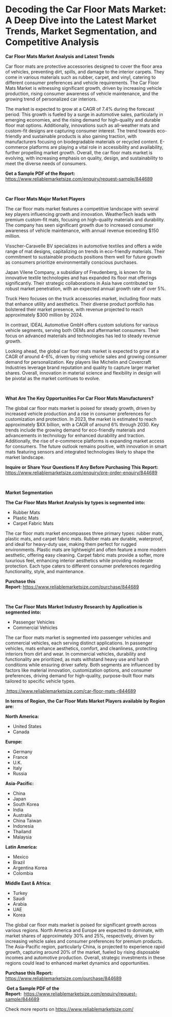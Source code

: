<p><h1>Decoding the Car Floor Mats Market: A Deep Dive into the Latest Market Trends, Market Segmentation, and Competitive Analysis</h1></p><p><strong>Car Floor Mats Market Analysis and Latest Trends</strong></p>
<p><p>Car floor mats are protective accessories designed to cover the floor area of vehicles, preventing dirt, spills, and damage to the interior carpets. They come in various materials such as rubber, carpet, and vinyl, catering to different consumer preferences and vehicle requirements. The Car Floor Mats Market is witnessing significant growth, driven by increasing vehicle production, rising consumer awareness of vehicle maintenance, and the growing trend of personalized car interiors.</p><p>The market is expected to grow at a CAGR of 7.4% during the forecast period. This growth is fueled by a surge in automotive sales, particularly in emerging economies, and the rising demand for high-quality and durable floor mat options. Additionally, innovations such as all-weather mats and custom-fit designs are capturing consumer interest. The trend towards eco-friendly and sustainable products is also gaining traction, with manufacturers focusing on biodegradable materials or recycled content. E-commerce platforms are playing a vital role in accessibility and availability, further propelling market growth. Overall, the car floor mats market is evolving, with increasing emphasis on quality, design, and sustainability to meet the diverse needs of consumers.</p></p>
<p><strong>Get a Sample PDF of the Report:&nbsp;</strong> <a href="https://www.reliablemarketsize.com/enquiry/request-sample/844689?utm_campaign=2115&utm_medium=2&utm_source=Github&utm_content=ia&utm_term=07022025&utm_id=car-floor-mats">https://www.reliablemarketsize.com/enquiry/request-sample/844689</a></p>
<p>&nbsp;</p>
<p><strong>Car Floor Mats Major Market Players</strong></p>
<p><p>The car floor mats market features a competitive landscape with several key players influencing growth and innovation. WeatherTech leads with premium custom-fit mats, focusing on high-quality materials and durability. The company has seen significant growth due to increased consumer awareness of vehicle maintenance, with annual revenue exceeding $150 million.</p><p>Visscher-Caravelle BV specializes in automotive textiles and offers a wide range of mat designs, capitalizing on trends in eco-friendly materials. Their commitment to sustainable products positions them well for future growth as consumers prioritize environmentally conscious purchases.</p><p>Japan Vilene Company, a subsidiary of Freudenberg, is known for its innovative textile technologies and has expanded its floor mat offerings significantly. Their strategic collaborations in Asia have contributed to robust market penetration, with an expected annual growth rate of over 5%.</p><p>Truck Hero focuses on the truck accessories market, including floor mats that enhance utility and aesthetics. Their diverse product portfolio has bolstered their market presence, with revenue projected to reach approximately $300 million by 2024.</p><p>In contrast, IDEAL Automotive GmbH offers custom solutions for various vehicle segments, serving both OEMs and aftermarket consumers. Their focus on advanced materials and technologies has led to steady revenue growth.</p><p>Looking ahead, the global car floor mats market is expected to grow at a CAGR of around 4-6%, driven by rising vehicle sales and growing consumer demand for personalization. Key players like Michelin and Covercraft Industries leverage brand reputation and quality to capture larger market shares. Overall, innovation in material science and flexibility in design will be pivotal as the market continues to evolve.</p></p>
<p>&nbsp;</p>
<p><strong>What Are The Key Opportunities For Car Floor Mats Manufacturers?</strong></p>
<p><p>The global car floor mats market is poised for steady growth, driven by increased vehicle production and a rise in consumer preferences for customization and protection. In 2023, the market is estimated to reach approximately $XX billion, with a CAGR of around 6% through 2030. Key trends include the growing demand for eco-friendly materials and advancements in technology for enhanced durability and traction. Additionally, the rise of e-commerce platforms is expanding market access for consumers. The future outlook remains positive, with innovation in smart mats featuring sensors and integrated technologies likely to shape the market landscape.</p></p>
<p><strong>Inquire or Share Your Questions If Any Before Purchasing This Report:</strong> <a href="https://www.reliablemarketsize.com/enquiry/pre-order-enquiry/844689?utm_campaign=2115&utm_medium=2&utm_source=Github&utm_content=ia&utm_term=07022025&utm_id=car-floor-mats">https://www.reliablemarketsize.com/enquiry/pre-order-enquiry/844689</a></p>
<p>&nbsp;</p>
<p><strong>Market Segmentation</strong></p>
<p><strong>The Car Floor Mats Market Analysis by types is segmented into:</strong></p>
<p><ul><li>Rubber Mats</li><li>Plastic Mats</li><li>Carpet Fabric Mats</li></ul></p>
<p><p>The car floor mats market encompasses three primary types: rubber mats, plastic mats, and carpet fabric mats. Rubber mats are durable, waterproof, and ideal for heavy-duty use, making them perfect for rugged environments. Plastic mats are lightweight and often feature a more modern aesthetic, offering easy cleaning. Carpet fabric mats provide a softer, more luxurious feel, enhancing interior aesthetics while providing moderate protection. Each type caters to different consumer preferences regarding functionality, style, and maintenance.</p></p>
<p><strong>Purchase this Report:&nbsp;</strong><a href="https://www.reliablemarketsize.com/purchase/844689?utm_campaign=2115&utm_medium=2&utm_source=Github&utm_content=ia&utm_term=07022025&utm_id=car-floor-mats">https://www.reliablemarketsize.com/purchase/844689</a></p>
<p>&nbsp;</p>
<p><strong>The Car Floor Mats Market Industry Research by Application is segmented into:</strong></p>
<p><ul><li>Passenger Vehicles</li><li>Commercial Vehicles</li></ul></p>
<p><p>The car floor mats market is segmented into passenger vehicles and commercial vehicles, each serving distinct applications. In passenger vehicles, mats enhance aesthetics, comfort, and cleanliness, protecting interiors from dirt and wear. In commercial vehicles, durability and functionality are prioritized, as mats withstand heavy use and harsh conditions while ensuring driver safety. Both segments are influenced by factors like material innovation, customization options, and consumer preferences, driving demand for high-quality, purpose-built floor mats tailored to specific vehicle types.</p></p>
<p><a href="https://www.reliablemarketsize.com/car-floor-mats-r844689?utm_campaign=2115&utm_medium=2&utm_source=Github&utm_content=ia&utm_term=07022025&utm_id=car-floor-mats">&nbsp;https://www.reliablemarketsize.com/car-floor-mats-r844689</a></p>
<p><strong>In terms of Region, the Car Floor Mats Market Players available by Region are:</strong></p>
<p>
    <p> <strong> North America: </strong>
        <ul>
            <li>United States</li>
            <li>Canada</li>
        </ul>
        </p> 
    <p> <strong> Europe: </strong>
        <ul>
            <li>Germany</li>
            <li>France</li>
            <li>U.K.</li>
            <li>Italy</li>
            <li>Russia</li>
        </ul>
        </p> 
    <p> <strong> Asia-Pacific: </strong>
        <ul>
            <li>China</li>
            <li>Japan</li>
            <li>South Korea</li>
            <li>India</li>
            <li>Australia</li>
            <li>China Taiwan</li>
            <li>Indonesia</li>
            <li>Thailand</li>
            <li>Malaysia</li>
        </ul>
        </p> 
    <p> <strong> Latin America: </strong>
        <ul>
            <li>Mexico</li>
            <li>Brazil</li>
            <li>Argentina Korea</li>
            <li>Colombia</li>
        </ul>
        </p> 
    <p> <strong> Middle East & Africa: </strong>
        <ul>
            <li>Turkey</li>
            <li>Saudi</li>
            <li>Arabia</li>
            <li>UAE</li>
            <li>Korea</li>
        </ul>
    </p>
    </p>
<p><p>The global car floor mats market is poised for significant growth across various regions. North America and Europe are expected to dominate, with market shares of approximately 30% and 25%, respectively, driven by increasing vehicle sales and consumer preferences for premium products. The Asia-Pacific region, particularly China, is projected to experience rapid growth, capturing around 20% of the market, fueled by rising disposable incomes and automotive production. Overall, strategic investments in these regions could lead to enhanced market dynamics and opportunities.</p></p>
<p><strong>Purchase this Report: </strong><a href="https://www.reliablemarketsize.com/purchase/844689?utm_campaign=2115&utm_medium=2&utm_source=Github&utm_content=ia&utm_term=07022025&utm_id=car-floor-mats">https://www.reliablemarketsize.com/purchase/844689</a></p>
<p>&nbsp;<strong>Get a Sample PDF of the Report:&nbsp;&nbsp;</strong><a href="https://www.reliablemarketsize.com/enquiry/request-sample/844689?utm_campaign=2115&utm_medium=2&utm_source=Github&utm_content=ia&utm_term=07022025&utm_id=car-floor-mats">https://www.reliablemarketsize.com/enquiry/request-sample/844689</a></p>
<p><strong></strong></p>
<p>Check more reports on <a href="https://www.reliablemarketsize.com/?utm_campaign=2115&utm_medium=2&utm_source=Github&utm_content=ia&utm_term=07022025&utm_id=car-floor-mats">https://www.reliablemarketsize.com/</a></p>